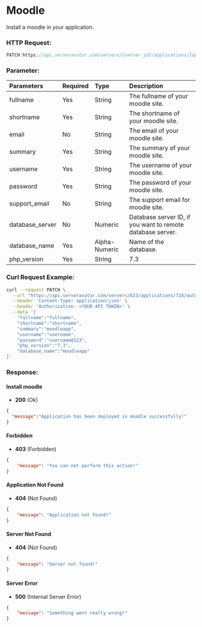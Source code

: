 # Moodle

Install a moodle in your application.

### HTTP Request:

```js
PATCH https://api.serveravatar.com/servers/{server_id}/applications/{application_id}/auto-installer/moodle
```

### Parameter:

| Parameters    | Required | Type      | Description      |
|:------------- |:------------- |:--------------|:----------------- |
| fullname | Yes | String | The fullname of your moodle site. |
| shortname | Yes | String | The shortname of your moodle site. |
| email | No | String | The email of your moodle site. |
| summary | Yes | String | The summary of your moodle site. |
| username | Yes | String | The username of your moodle site. |
| password | Yes | String | The password of your moodle site. |
| support_email | No | String | The support email for moodle site. |
| database_server | No | Numeric | Database server ID, if you want to remote database server. |
| database_name | Yes | Alpha-Numeric | Name of the database. |
| php_version | Yes | String | 7.3 |

### Curl Request Example:

```sh
curl --request PATCH \
  --url "https://api.serveravatar.com/servers/623/applications/724/auto-installer/moodle" \
  --header 'Content-Type: application/json' \
  --header 'Authorization: <YOUR API TOKEN>' \
  --data '{
    "fullname":"fullname",
    "shortname":"shortname",
    "summary":"moodleapp",
    "username":"username",
    "password":"username@123",
    "php_version":"7.3",
    "database_name":"moodleapp"
}'
```

### Response:

#### Install moodle

- __200__ (Ok)

```json
{
  "message":"Application has been deployed in moodle successfully!"
}
```

#### Forbidden
- __403__ (Forbidden)

```json
{
    "message": "You can not perform this action!"
}
```

#### Application Not Found
- __404__ (Not Found)

```json
{
    "message": "Application not found!"
}
```

#### Server Not Found
- __404__ (Not Found)

```json
{
    "message": "Server not found!"
}
```

#### Server Error
- __500__ (Internal Server Error)

```json
{
    "message": "Something went really wrong!"
}
```